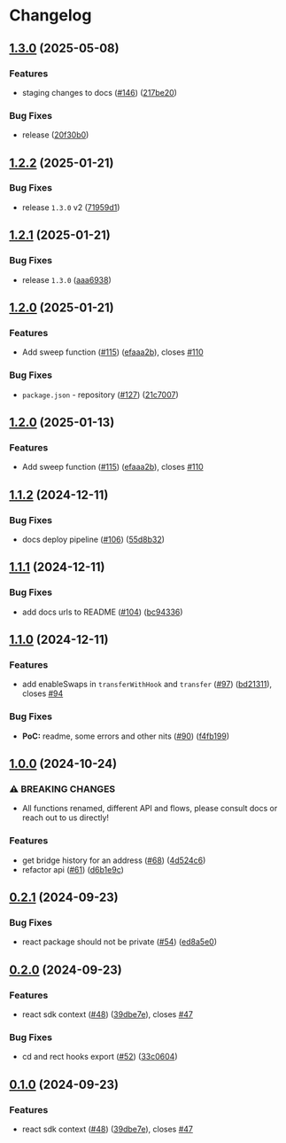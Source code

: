 # Changelog

## [1.3.0](https://github.com/sprintertech/sprinter-sdk/compare/sprinter-react-v1.2.3...sprinter-react-v1.3.0) (2025-05-08)


### Features

* staging changes to docs ([#146](https://github.com/sprintertech/sprinter-sdk/issues/146)) ([217be20](https://github.com/sprintertech/sprinter-sdk/commit/217be201118073cf5e01afedd5e6c213d10a5b5e))


### Bug Fixes

- release ([20f30b0](https://github.com/sprintertech/sprinter-sdk/commit/20f30b0ed2a6b8410650beb6825346e79b38eb8b))

## [1.2.2](https://github.com/sprintertech/sprinter-sdk/compare/sprinter-react-v1.2.1...sprinter-react-v1.2.2) (2025-01-21)

### Bug Fixes

- release `1.3.0` v2 ([71959d1](https://github.com/sprintertech/sprinter-sdk/commit/71959d1d8b5583fb27a36826415d5f7fe8ab9581))

## [1.2.1](https://github.com/sprintertech/sprinter-sdk/compare/sprinter-react-v1.2.0...sprinter-react-v1.2.1) (2025-01-21)

### Bug Fixes

- release `1.3.0` ([aaa6938](https://github.com/sprintertech/sprinter-sdk/commit/aaa69388e4910f92d53fe14ea08785cd63ef4176))

## [1.2.0](https://github.com/sprintertech/sprinter-sdk/compare/sprinter-react-v1.1.2...sprinter-react-v1.2.0) (2025-01-21)

### Features

- Add sweep function ([#115](https://github.com/sprintertech/sprinter-sdk/issues/115)) ([efaaa2b](https://github.com/sprintertech/sprinter-sdk/commit/efaaa2b3d8674e46b264caddcd373218c3f552c1)), closes [#110](https://github.com/sprintertech/sprinter-sdk/issues/110)

### Bug Fixes

- `package.json` - repository ([#127](https://github.com/sprintertech/sprinter-sdk/issues/127)) ([21c7007](https://github.com/sprintertech/sprinter-sdk/commit/21c70077d2e5ef83730f730990e849f8d54ec8c0))

## [1.2.0](https://github.com/ChainSafe/sprinter-ts/compare/sprinter-react-v1.1.2...sprinter-react-v1.2.0) (2025-01-13)

### Features

- Add sweep function ([#115](https://github.com/ChainSafe/sprinter-ts/issues/115)) ([efaaa2b](https://github.com/ChainSafe/sprinter-ts/commit/efaaa2b3d8674e46b264caddcd373218c3f552c1)), closes [#110](https://github.com/ChainSafe/sprinter-ts/issues/110)

## [1.1.2](https://github.com/ChainSafe/sprinter-ts/compare/sprinter-react-v1.1.1...sprinter-react-v1.1.2) (2024-12-11)

### Bug Fixes

- docs deploy pipeline ([#106](https://github.com/ChainSafe/sprinter-ts/issues/106)) ([55d8b32](https://github.com/ChainSafe/sprinter-ts/commit/55d8b32919cb98693a7b5d653e10e11f3830a708))

## [1.1.1](https://github.com/ChainSafe/sprinter-ts/compare/sprinter-react-v1.1.0...sprinter-react-v1.1.1) (2024-12-11)

### Bug Fixes

- add docs urls to README ([#104](https://github.com/ChainSafe/sprinter-ts/issues/104)) ([bc94336](https://github.com/ChainSafe/sprinter-ts/commit/bc943369b89c860ef7a255da4102ef27f7dc57b4))

## [1.1.0](https://github.com/ChainSafe/sprinter-ts/compare/sprinter-react-v1.0.0...sprinter-react-v1.1.0) (2024-12-11)

### Features

- add enableSwaps in `transferWithHook` and `transfer` ([#97](https://github.com/ChainSafe/sprinter-ts/issues/97)) ([bd21311](https://github.com/ChainSafe/sprinter-ts/commit/bd213119b2eb8f41d574cbf2fd81d63296d08816)), closes [#94](https://github.com/ChainSafe/sprinter-ts/issues/94)

### Bug Fixes

- **PoC:** readme, some errors and other nits ([#90](https://github.com/ChainSafe/sprinter-ts/issues/90)) ([f4fb199](https://github.com/ChainSafe/sprinter-ts/commit/f4fb1996b4d42db90f3c96b5869971f21cdc973e))

## [1.0.0](https://github.com/ChainSafe/sprinter-ts/compare/sprinter-react-v0.2.1...sprinter-react-v1.0.0) (2024-10-24)

### ⚠ BREAKING CHANGES

- All functions renamed, different API and flows, please consult docs or reach out to us directly!

### Features

- get bridge history for an address ([#68](https://github.com/ChainSafe/sprinter-ts/issues/68)) ([4d524c6](https://github.com/ChainSafe/sprinter-ts/commit/4d524c668393f33c7c200a81f75cab87a3114e9d))
- refactor api ([#61](https://github.com/ChainSafe/sprinter-ts/issues/61)) ([d6b1e9c](https://github.com/ChainSafe/sprinter-ts/commit/d6b1e9caa9c4bf91442b119c19e8b7904a3f9af9))

## [0.2.1](https://github.com/ChainSafe/sprinter-ts/compare/sprinter-react-v0.2.0...sprinter-react-v0.2.1) (2024-09-23)

### Bug Fixes

- react package should not be private ([#54](https://github.com/ChainSafe/sprinter-ts/issues/54)) ([ed8a5e0](https://github.com/ChainSafe/sprinter-ts/commit/ed8a5e011661e0e18e0b50d360bb16406692d3da))

## [0.2.0](https://github.com/ChainSafe/sprinter-ts/compare/sprinter-react-v0.1.0...sprinter-react-v0.2.0) (2024-09-23)

### Features

- react sdk context ([#48](https://github.com/ChainSafe/sprinter-ts/issues/48)) ([39dbe7e](https://github.com/ChainSafe/sprinter-ts/commit/39dbe7e3cf2d1ec66f386b978a43c93208451f6e)), closes [#47](https://github.com/ChainSafe/sprinter-ts/issues/47)

### Bug Fixes

- cd and rect hooks export ([#52](https://github.com/ChainSafe/sprinter-ts/issues/52)) ([33c0604](https://github.com/ChainSafe/sprinter-ts/commit/33c06042a798bd68c8d902ba141a4d02fd4fc23e))

## [0.1.0](https://github.com/ChainSafe/sprinter-ts/compare/sprinter-react-v0.0.1...sprinter-react-v0.1.0) (2024-09-23)

### Features

- react sdk context ([#48](https://github.com/ChainSafe/sprinter-ts/issues/48)) ([39dbe7e](https://github.com/ChainSafe/sprinter-ts/commit/39dbe7e3cf2d1ec66f386b978a43c93208451f6e)), closes [#47](https://github.com/ChainSafe/sprinter-ts/issues/47)
